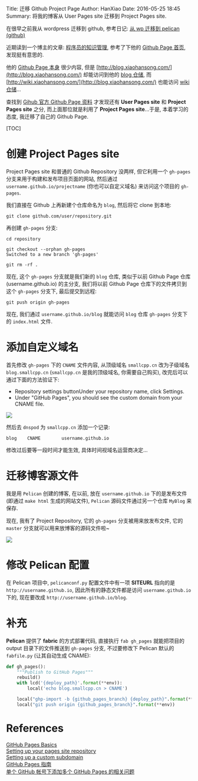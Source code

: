 Title: 迁移 Github Project Page
Author: HanXiao
Date: 2016-05-25 18:45
Summary: 将我的博客从 User Pages site 迁移到 Project Pages site.

在很早之前我从 wordpress 迁移到 github, 参考日记: [从 wp 迁移到 pelican (github)](http://www.smallcpp.cn/cong-wp-qian-yi-dao-pelican-github.html)

近期读到一个博主的文章: [程序员的知识管理](http://blog.xiaohansong.com/2016/01/16/kownledge-Management/), 参考了下他的 [Github Page 首页](http://xiaohansong.com/), 发现挺有意思的.

他的 [Github Page 本身](https://github.com/x-hansong/x-hansong.github.io) 很少内容, 但是 [http://blog.xiaohansong.com/](http://blog.xiaohansong.com/) 却能访问到他的 [blog 仓储](https://github.com/x-hansong/blog), 而 [http://wiki.xiaohansong.com/](http://blog.xiaohansong.com/) 也能访问 [wiki 仓储](https://github.com/x-hansong/wiki)...

查找到 [Gihub 官方 Github Page 资料](https://help.github.com/categories/github-pages-basics/) 才发现还有 **User Pages site** 和 **Project Pages site** 之分, 而上面那位就是利用了 **Project Pages site**...于是, 本着学习的态度, 我迁移了自己的 Github Page.

[TOC]

# 创建 Project Pages site
Project Pages site 和普通的 Github Repository 没两样, 但它利用一个 `gh-pages` 分支来用于构建和发布项目页面的网站, 然后通过 `username.github.io/projectname` (你也可以自定义域名) 来访问这个项目的 `gh-pages`.

我们直接在 Github 上再新建个仓库命名为 `blog`, 然后将它 clone 到本地:

```shell
git clone github.com/user/repository.git
```

再创建 `gh-pages` 分支:

```shell
cd repository

git checkout --orphan gh-pages
Switched to a new branch 'gh-pages'

git rm -rf .
```

现在, 这个 `gh-pages` 分支就是我们新的 `blog` 仓库, 类似于以前 Github Page 仓库 (username.github.io) 的主分支, 我们将以前 Github Page 仓库下的文件拷贝到这个 `gh-pages` 分支下, 最后提交到远程:

```shell
git push origin gh-pages
```

现在, 我们通过 `username.github.io/blog` 就能访问 `blog` 仓库 `gh-pages` 分支下的 `index.html` 文件.

# 添加自定义域名
首先修改 `gh-pages` 下的 `CNAME` 文件内容, 从顶级域名 `smallcpp.cn` 改为子级域名 `blog.smallcpp.cn`  (`smallcpp.cn` 是我的顶级域名, 你需要自己购买), 改完后可以通过下面的方法验证下:

- Repository settings buttonUnder your repository name, click  Settings.
- Under "GitHub Pages", you should see the custom domain from your CNAME file.

![](http://i64.tinypic.com/5dmhqc.jpg)

然后去 `dnspod` 为 `smallcpp.cn` 添加一个记录:

```
blog    CNAME        username.github.io
```

修改过后要等一段时间才能生效, 具体时间视域名运营商决定...

# 迁移博客源文件
我是用 `Pelican` 创建的博客, 在以前, 放在 `username.github.io` 下的是发布文件 (即通过 `make html` 生成的网站文件), `Pelican` 源码文件通过另一个仓库 `MyBlog` 来保存.

现在, 我有了 Project Repository, 它的 `gh-pages` 分支被用来放发布文件, 它的 `master` 分支就可以用来放博客的源码文件啦~

![](http://i63.tinypic.com/xddzia.jpg)

# 修改 Pelican 配置
在 Pelican 项目中, `pelicanconf.py` 配置文件中有一项 **SITEURL** 指向的是 `http://username.github.io`, 因此所有的静态文件都是访问 `username.github.io` 下的, 现在要改成 `http://username.github.io/blog`.

# 补充
**Pelican** 提供了 **fabric** 的方式部署代码, 直接执行 `fab gh_pages` 就能把项目的 output 目录下的文件推送到 `gh-pages` 分支, 不过要修改下 Pelican 默认的 `fabfile.py` (让其自动生成 CNAME):

```python
def gh_pages():
    """Publish to GitHub Pages"""
    rebuild()
    with lcd('{deploy_path}'.format(**env)):
        local('echo blog.smallcpp.cn > CNAME')

    local("ghp-import -b {github_pages_branch} {deploy_path}".format(**env))
    local("git push origin {github_pages_branch}".format(**env))
```

# References
[GitHub Pages Basics](https://help.github.com/categories/github-pages-basics/)<br>
[Setting up your pages site repository](https://help.github.com/articles/setting-up-your-pages-site-repository/)<br>
[Setting up a custom subdomain](https://help.github.com/articles/setting-up-a-custom-subdomain/)<br>
[GitHub Pages 指南](http://wiki.jikexueyuan.com/project/github-pages-basics/)<br>
[单个 GitHub 帐号下添加多个 GitHub Pages 的相关问题](https://segmentfault.com/a/1190000003946969)
